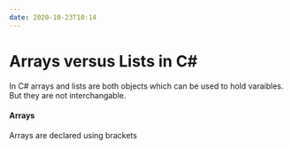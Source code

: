 ```yaml
---
date: 2020-10-23T10:14
---
```


# Arrays versus Lists in C#

In C# arrays and lists are both objects which can be used to hold varaibles. But they are not interchangable.

#### Arrays

Arrays are declared using brackets



